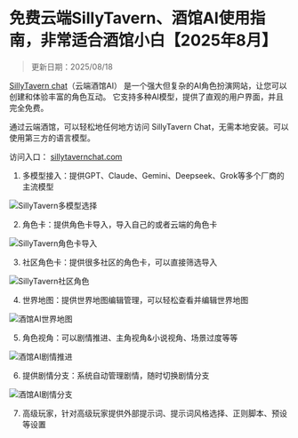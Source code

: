 # 免费云端SillyTavern、酒馆AI使用指南，非常适合酒馆小白【2025年8月】

> 更新日期：2025/08/18  

[SillyTavern chat](https://sillytavernchat.com/)（云端酒馆AI） 是一个强大但复杂的AI角色扮演网站，让您可以创建和体验丰富的角色互动。 它支持多种AI模型，提供了直观的用户界面，并且完全免费。

通过云端酒馆，可以轻松地任何地方访问 SillyTavern Chat，无需本地安装。可以使用第三方的语言模型。

访问入口： [sillytavernchat.com](https://sillytavernchat.com/)

1. 多模型接入：提供GPT、Claude、Gemini、Deepseek、Grok等多个厂商的主流模型

![SillyTavern多模型选择](https://files.mdnice.com/user/75077/ca6dc9a4-1442-408f-ba6a-0dc2eb915b94.png)

2. 角色卡：提供角色卡导入，导入自己的或者云端的角色卡

![SillyTavern角色卡导入](https://files.mdnice.com/user/75077/5077c602-8517-44e5-9b01-a3c064fef371.jpg)


3. 社区角色卡：提供很多社区的角色卡，可以直接筛选导入


![SillyTavern社区角色](https://files.mdnice.com/user/75077/807e40b9-8345-445f-b29e-baae3c198c94.jpg)

4. 世界地图：提供世界地图编辑管理，可以轻松查看并编辑世界地图


![酒馆AI世界地图](https://files.mdnice.com/user/75077/02ff8611-349d-42a4-af63-8d65355695e0.jpg)

5. 角色视角：可以剧情推进、主角视角&小说视角、场景过度等等


![酒馆AI剧情推进](https://files.mdnice.com/user/75077/dfe33b5a-1b41-4532-869d-0a7ac5127416.png)

6. 提供剧情分支：系统自动管理剧情，随时切换剧情分支

![酒馆AI剧情分支](https://files.mdnice.com/user/75077/62f3cc49-102f-4d96-a134-cba6fb8eefc8.png)

7. 高级玩家，针对高级玩家提供外部提示词、提示词风格选择、正则脚本、预设等设置
